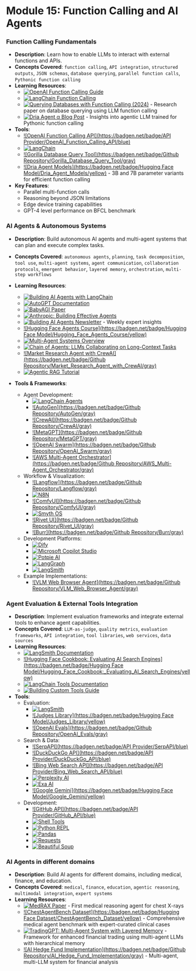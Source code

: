 # Module 15: Function Calling and AI Agents

### Function Calling Fundamentals
- **Description**: Learn how to enable LLMs to interact with external functions and APIs.
- **Concepts Covered**: `function calling`, `API integration`, `structured outputs`, `JSON schemas`, `database querying`, `parallel function calls`, `Pythonic function calling`
- **Learning Resources**:
  - [![OpenAI Function Calling Guide](https://badgen.net/badge/Docs/OpenAI_Function_Calling_Guide/green)](https://platform.openai.com/docs/guides/function-calling)
  - [![LangChain Function Calling](https://badgen.net/badge/Docs/LangChain_Function_Calling/green)](https://python.langchain.com/docs/modules/model_io/output_parsers/structured)
  - [![Querying Databases with Function Calling (2024)](https://badgen.net/badge/Paper/Querying_Databases_with_Function_Calling_(2024)/purple)](https://arxiv.org/pdf/2502.00032) - Research paper on database querying using LLM function calling
  - [![Dria Agent α Blog Post](https://badgen.net/badge/Blog/Dria_Agent_α_Blog_Post/cyan)](https://huggingface.co/blog/andthattoo/dria-agent-a) - Insights into agentic LLM trained for Pythonic function calling
- **Tools**:
  - [![OpenAI Function Calling API](https://badgen.net/badge/API Provider/OpenAI_Function_Calling_API/blue)](https://platform.openai.com/docs/api-reference/chat/create#chat/create-functions)
  - [![LangChain](https://badgen.net/badge/Framework/LangChain/green)](https://python.langchain.com/)
  - [![Gorilla Database Query Tool](https://badgen.net/badge/Github Repository/Gorilla_Database_Query_Tool/gray)](https://github.com/weaviate/gorilla)
  - [![Dria Agent Models](https://badgen.net/badge/Hugging Face Model/Dria_Agent_Models/yellow)](https://huggingface.co/driaforall) - 3B and 7B parameter variants for efficient function calling
- **Key Features**:
  - Parallel multi-function calls
  - Reasoning beyond JSON limitations
  - Edge device training capabilities
  - GPT-4 level performance on BFCL benchmark

### AI Agents & Autonomous Systems
- **Description**: Build autonomous AI agents and multi-agent systems that can plan and execute complex tasks.
- **Concepts Covered**: `autonomous agents`, `planning`, `task decomposition`, `tool use`, `multi-agent systems`, `agent communication`, `collaboration protocols`, `emergent behavior`, `layered memory`, `orchestration`, `multi-step workflows`
- **Learning Resources**:
  - [![Building AI Agents with LangChain](https://badgen.net/badge/Docs/Building_AI_Agents_with_LangChain/green)](https://python.langchain.com/docs/modules/agents/)
  - [![AutoGPT Documentation](https://badgen.net/badge/Docs/AutoGPT_Documentation/green)](https://docs.agpt.co/)
  - [![BabyAGI Paper](https://badgen.net/badge/Paper/BabyAGI_Paper/purple)](https://arxiv.org/abs/2305.12366)
  - [![Anthropic: Building Effective Agents](https://badgen.net/badge/Blog/Anthropic:_Building_Effective_Agents/cyan)](https://www.anthropic.com/research/building-effective-agents)
  - [![Building AI Agents Newsletter](https://badgen.net/badge/Blog/Building_AI_Agents_Newsletter/cyan)](https://buildingaiagents.substack.com/) - Weekly expert insights
  - [![Hugging Face Agents Course](https://badgen.net/badge/Hugging Face Model/Hugging_Face_Agents_Course/yellow)](https://huggingface.co/agents-course)
  - [![Multi-Agent Systems Overview](https://badgen.net/badge/Paper/Multi-Agent_Systems_Overview/purple)](https://arxiv.org/abs/2306.15330)
  - [![Chain of Agents: LLMs Collaborating on Long-Context Tasks](https://badgen.net/badge/Paper/Chain_of_Agents:_LLMs_Collaborating_on_Long-Context_Tasks/purple)](https://research.google/chain-of-agents)
  - [![Market Research Agent with CrewAI](https://badgen.net/badge/Github Repository/Market_Research_Agent_with_CrewAI/gray)](https://github.com/shricastic/research-agent-crewai.git)
  - [![Agentic RAG Tutorial](https://badgen.net/badge/Tutorial/Agentic_RAG_Tutorial/blue)](https://lorenzejay.dev/articles/practical-agentic-rag)

- **Tools & Frameworks**:
  - Agent Development:
    - [![LangChain Agents](https://badgen.net/badge/Framework/LangChain_Agents/green)](https://python.langchain.com/docs/modules/agents/)
    - [![AutoGen](https://badgen.net/badge/Github Repository/AutoGen/gray)](https://github.com/microsoft/autogen)
    - [![CrewAI](https://badgen.net/badge/Github Repository/CrewAI/gray)](https://github.com/joaomdmoura/crewAI)
    - [![MetaGPT](https://badgen.net/badge/Github Repository/MetaGPT/gray)](https://github.com/geekan/MetaGPT)
    - [![OpenAI Swarm](https://badgen.net/badge/Github Repository/OpenAI_Swarm/gray)](https://github.com/openai/swarm/tree/main)
    - [![AWS Multi-Agent Orchestrator](https://badgen.net/badge/Github Repository/AWS_Multi-Agent_Orchestrator/gray)](https://github.com/awslabs/multi-agent-orchestrator)
  - Workflow & Visualization:
    - [![Langflow](https://badgen.net/badge/Github Repository/Langflow/gray)](https://github.com/logspace-ai/langflow)
    - [![N8N](https://badgen.net/badge/Website/N8N/blue)](https://n8n.io/)
    - [![ComfyUI](https://badgen.net/badge/Github Repository/ComfyUI/gray)](https://github.com/comfyanonymous/ComfyUI)
    - [![Smyth OS](https://badgen.net/badge/Website/Smyth_OS/blue)](https://smythos.com/)
    - [![Rivet UI](https://badgen.net/badge/Github Repository/Rivet_UI/gray)](https://rivet.ironcladapp.com/)
    - [![Burr](https://badgen.net/badge/Github Repository/Burr/gray)](https://github.com/DAGWorks-Inc/burr)
  - Development Platforms:
    - [![Dify](https://badgen.net/badge/Website/Dify/blue)](https://dify.ai/)
    - [![Microsoft Copilot Studio](https://badgen.net/badge/Website/Microsoft_Copilot_Studio/blue)](https://copilot.microsoft.com/studio)
    - [![Potpie AI](https://badgen.net/badge/Website/Potpie_AI/blue)](https://potpie.ai/)
    - [![LangGraph](https://badgen.net/badge/Framework/LangGraph/green)](https://python.langchain.com/docs/langgraph)
    - [![LangSmith](https://badgen.net/badge/Framework/LangSmith/green)](https://smith.langchain.com/)
  - Example Implementations:
    - [![VLM Web Browser Agent](https://badgen.net/badge/Github Repository/VLM_Web_Browser_Agent/gray)](https://github.com/huggingface/smolagents/blob/main/examples/vlm_web_browser.py)

### Agent Evaluation & External Tools Integration
- **Description**: Implement evaluation frameworks and integrate external tools to enhance agent capabilities.
- **Concepts Covered**: `LLM-as-judge`, `quality metrics`, `evaluation frameworks`, `API integration`, `tool libraries`, `web services`, `data sources`
- **Learning Resources**:
  - [![LangSmith Documentation](https://badgen.net/badge/Docs/LangSmith_Documentation/green)](https://docs.smith.langchain.com/)
  - [![Hugging Face Cookbook: Evaluating AI Search Engines](https://badgen.net/badge/Hugging Face Model/Hugging_Face_Cookbook:_Evaluating_AI_Search_Engines/yellow)](https://huggingface.co/learn/cookbook/llm_judge_evaluating_ai_search_engines_with_judges_library)
  - [![LangChain Tools Documentation](https://badgen.net/badge/Docs/LangChain_Tools_Documentation/green)](https://python.langchain.com/docs/integrations/tools)
  - [![Building Custom Tools Guide](https://badgen.net/badge/Docs/Building_Custom_Tools_Guide/green)](https://python.langchain.com/docs/modules/agents/tools/custom_tools)
- **Tools**:
  - Evaluation:
    - [![LangSmith](https://badgen.net/badge/Framework/LangSmith/green)](https://smith.langchain.com/)
    - [![Judges Library](https://badgen.net/badge/Hugging Face Model/Judges_Library/yellow)](https://huggingface.co/docs/judges)
    - [![OpenAI Evals](https://badgen.net/badge/Github Repository/OpenAI_Evals/gray)](https://github.com/openai/evals)
  - Search & Data:
    - [![SerpAPI](https://badgen.net/badge/API Provider/SerpAPI/blue)](https://serpapi.com/)
    - [![DuckDuckGo API](https://badgen.net/badge/API Provider/DuckDuckGo_API/blue)](https://duckduckgo.com/api)
    - [![Bing Web Search API](https://badgen.net/badge/API Provider/Bing_Web_Search_API/blue)](https://www.microsoft.com/en-us/bing/apis/bing-web-search-api)
    - [![Perplexity AI](https://badgen.net/badge/Website/Perplexity_AI/blue)](https://www.perplexity.ai/)
    - [![Exa AI](https://badgen.net/badge/Website/Exa_AI/blue)](https://exa.ai/)
    - [![Google Gemini](https://badgen.net/badge/Hugging Face Model/Google_Gemini/yellow)](https://deepmind.google/technologies/gemini/)
  - Development:
    - [![GitHub API](https://badgen.net/badge/API Provider/GitHub_API/blue)](https://docs.github.com/en/rest)
    - [![Shell Tools](https://badgen.net/badge/Docs/Shell_Tools/green)](https://python.langchain.com/docs/modules/agents/tools/shell)
    - [![Python REPL](https://badgen.net/badge/Docs/Python_REPL/green)](https://python.langchain.com/docs/modules/agents/tools/python)
    - [![Pandas](https://badgen.net/badge/Docs/Pandas/green)](https://pandas.pydata.org/)
    - [![Requests](https://badgen.net/badge/Docs/Requests/green)](https://requests.readthedocs.io/)
    - [![Beautiful Soup](https://badgen.net/badge/Docs/Beautiful_Soup/green)](https://www.crummy.com/software/BeautifulSoup/)

### AI Agents in different domains
- **Description**: Build AI agents for different domains, including medical, finance, and education.
- **Concepts Covered**: `medical`, `finance`, `education`, `agentic reasoning`, `multimodal integration`, `expert systems`
- **Learning Resources**:
  - [![MedRAX Paper](https://badgen.net/badge/Paper/MedRAX_Paper/purple)](https://arxiv.org/abs/2502.02673) - First medical reasoning agent for chest X-rays
  - [![ChestAgentBench Dataset](https://badgen.net/badge/Hugging Face Dataset/ChestAgentBench_Dataset/yellow)](https://huggingface.co/datasets/wanglab/chest-agent-bench) - Comprehensive medical agent benchmark with expert-curated clinical cases
  - [![TradingGPT: Multi-Agent System with Layered Memory](https://badgen.net/badge/Paper/TradingGPT:_Multi-Agent_System_with_Layered_Memory/purple)](https://arxiv.org/pdf/2309.03736) - Framework for enhanced financial trading using multi-agent LLMs with hierarchical memory
  - [![AI Hedge Fund Implementation](https://badgen.net/badge/Github Repository/AI_Hedge_Fund_Implementation/gray)](https://github.com/virattt/ai-hedge-fund) - Multi-agent, multi-LLM system for financial analysis